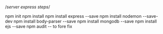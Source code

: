 /*server express steps*/


npm init
npm install
npm install express --save
npm install nodemon --save-dev
npm install body-parser --save
npm install mongodb --save
npm install ejs --save
npm audit -- to fore fix